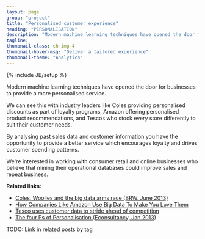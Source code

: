 ```yaml
---
layout: page
group: "project"
title: "Personalised customer experience"
heading: "PERSONALISATION"
description: "Modern machine learning techniques have opened the door for businesses to provide a more personalised service."
tagline:
thumbnail-class: ch-img-4
thumbnail-hover-msg: "Deliver a tailored experience"
thumbnail-theme: "Analytics"
---
```

{% include JB/setup %}

Modern machine learning techniques have opened the door for businesses to provide a more personalised service.

We can see this with industry leaders like Coles providing personalised discounts as part of loyalty programs, Amazon offering personalised product recommendations, and Tescos who stock every store differently to suit their customer needs.

By analysing past sales data and customer information you have the opportunity to provide a better service which encourages loyalty and drives customer spending patterns.

We're interested in working with consumer retail and online businesses who believe that mining their operational databases could improve sales and repeat business.

**Related links:**

* [Coles, Woolies and the big data arms race (BRW, June 2013)](http://www.brw.com.au/p/tech-gadgets/coles_woolies_and_the_big_data_arms_4I2P2oieDKZGdev5aY778H)
* [How Companies Like Amazon Use Big Data To Make You Love Them](http://www.fastcodesign.com/1669551/how-companies-like-amazon-use-big-data-to-make-you-love-them)
* [Tesco uses customer data to stride ahead of competition ](http://www.computerweekly.com/news/1280095684/Tesco-uses-customer-data-to-stride-ahead-of-competition)
* [The four Ps of Personalisation (Econsultancy, Jan 2013)](http://econsultancy.com/blog/11328-the-four-ps-of-personalisation)

TODO: Link in related posts by tag

